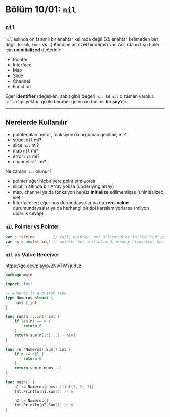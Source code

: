 # Bölüm 10/01: `nil`

## `nil`

`nil` aslında ön tanımlı bir anahtar kelimde değil (25 anahtar kelimeden biri
değil, `break`, `func` vs...) Kendine ait özel bir değeri var. Aslında `nil`
şu tipler için **uninitialized** değeridir:

- Pointer
- Interface
- Map
- Slice
- Channel
- Function

Eğer **identifier** (değişken, sabit gibi) değeri `nil` ise `nil` o zaman
varolur. `nil`’in tipi yoktur, go ile beraber gelen ön tanımlı **bir şey**’dir.

---

## Nerelerde Kullanılır

- pointer alan metot, fonksiyon’da argüman geçilmiş mi?
- struct `nil` mi?
- slice `nil` mi?
- map `nil` mi?
- error `nil` mi?
- channel `nil` mi?

Ne zaman `nil` olunur?

- pointer eğer hiçbir yere point etmiyorsa
- slice’ın altında bir Array yoksa (underlying array)
- map, channel ya da fonksiyon henüz **initialize** edilmemişse (uninitialized ise)
- Interface’ler; eğer boş durumdaysalar ya da **zero-value** durumundaysalar
  ya da herhangi bir tipi karşılamıyorlarsa (milyon dolarlık cevap)

### `nil` Pointer vs Pointer

```go
var s *string        // (nil) pointer, not allocated or initialized! points to a string value
var ss = new(string) // pointer but initialized, memory allocated, has a zero-value
```

### `nil` as Value Receiver

https://go.dev/play/p/2NwTWYjudLz

```go
package main

import "fmt"

// Numeros is a custom type
type Numeros struct {
	nums []int
}

func sum(n ...int) int {
	if len(n) == 0 {
		return 0
	}
	return sum(n[1:]...) + n[0]
}

func (n *Numeros) Sum() int {
	if n == nil {
		return 0
	}
	return sum(n.nums...)
}

func main() {
	n1 := Numeros{nums: []int{1, 2, 3}}
	fmt.Println(n1.Sum()) // 6

	n2 := Numeros{}
	fmt.Println(n2.Sum()) // 0
}
```
